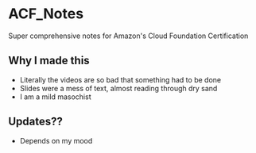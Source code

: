 # ACF_Notes
Super comprehensive notes for Amazon's Cloud Foundation Certification
## Why I made this
- Literally the videos are so bad that something had to be done
- Slides were a mess of text, almost reading through dry sand
- I am a mild masochist
## Updates??
- Depends on my mood 
